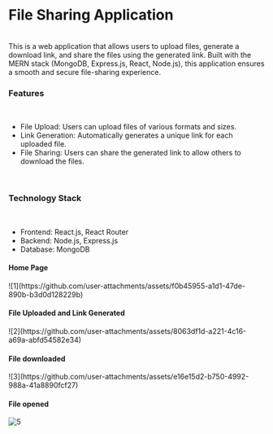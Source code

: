 <h1>File Sharing Application</h1>
<br>
This is a web application that allows users to upload files, generate a download link, and share the files using the generated link. Built with the MERN stack (MongoDB, Express.js, React, Node.js), this application ensures a smooth and secure file-sharing experience.
<br>
<h3>Features</h3>
<br>
<ul>
<li>File Upload: Users can upload files of various formats and sizes.</li>
<li>Link Generation: Automatically generates a unique link for each uploaded file.</li>
<li>File Sharing: Users can share the generated link to allow others to download the files.</li>
</ul>
<br>

<h3>Technology Stack</h3>
<br>
<ul>
<li>Frontend: React.js, React Router</li>
<li>Backend: Node.js, Express.js</li>
<li>Database: MongoDB</li>
</ul>



<h4>Home Page</h4>
![1](https://github.com/user-attachments/assets/f0b45955-a1d1-47de-890b-b3d0d128229b)


<h4>File Uploaded and Link Generated</h4>
![2](https://github.com/user-attachments/assets/8063df1d-a221-4c16-a69a-abfd54582e34)



<h4>File downloaded</h4>
![3](https://github.com/user-attachments/assets/e16e15d2-b750-4992-988a-41a8890fcf27)



<h4>File opened</h4>

![5](https://github.com/user-attachments/assets/de2355fb-f482-4bfe-96b0-9f511229b7ab)
